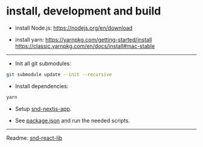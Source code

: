 # install, development and build

- install Node.js:
https://nodejs.org/en/download

- install yarn:
https://yarnpkg.com/getting-started/install
https://classic.yarnpkg.com/en/docs/install#mac-stable

---

- Init all git submodules:
```sh
git submodule update --init --recursive
```

- Install dependencies:
```sh
yarn
```

- Setup [snd-nextjs-app](./src/apps/snd-nextjs-app/README.md).

- See [package.json](./package.json) and run the needed scripts.

---

Readme:
[snd-react-lib](./src/packages/snd-react-lib/README.md)
